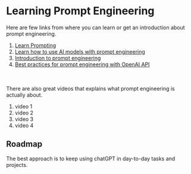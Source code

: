 # Learning Prompt Engineering
Here are few links from where you can learn or get an introduction about prompt engineering.
1. [Learn Prompting](https://learnprompting.org/)
2. [Learn how to use AI models with prompt engineering](https://microsoft.github.io/prompt-engineering/)
3. [Introduction to prompt engineering](https://learn.microsoft.com/en-us/azure/cognitive-services/openai/concepts/prompt-engineering)
4. [Best practices for prompt engineering with OpenAI API](https://help.openai.com/en/articles/6654000-best-practices-for-prompt-engineering-with-openai-api)
<br />
<br /> There are also great videos that explains what prompt engineering is actually about.

1. video 1
2. video 2
3. video 3
4. video 4

## Roadmap
The best approach is to keep using chatGPT in day-to-day tasks and projects. 
